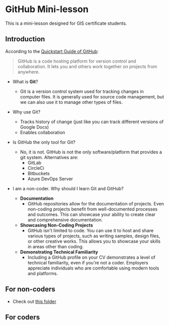 # GitHub Mini-lesson
 
This is a mini-lesson designed for GIS certificate students.

## Introduction
According to the [Quickstart Guide of GitHub](https://docs.github.com/en/get-started/quickstart/hello-world):
>GitHub is a code hosting platform for version control and collaboration. It lets you and others work together on projects from anywhere.

- What is **Git**?
  - Git is a version control system used for tracking changes in computer files. It is generally used for source code management, but we can also use it to manage other types of files.
 
- Why use Git?
  - Tracks history of change (just like you can track different versions of Google Docs)
  - Enables collaboration 
- Is GitHub the only tool for Git?
  - No, it is not. GitHub is not the only software/platform that provides a git system. Alternatives are:
    - GitLab
    - CircleCi
    - Bitbuckets
    - Azure DevOps Server
- I am a non-coder. Why should I learn Git and GitHub?
  - **Documentation**
    - GitHub repositories allow for the documentation of projects. Even non-coding projects benefit from well-documented processes and outcomes. This can showcase your ability to create clear and comprehensive documentation.
  - **Showcasing Non-Coding Projects**
    - GitHub isn't limited to code. You can use it to host and share various types of projects, such as writing samples, design files, or other creative works. This allows you to showcase your skills in areas other than coding.
  - **Demonstrating Technical Familiarity**
    - Including a GitHub profile on your CV demonstrates a level of technical familiarity, even if you're not a coder. Employers appreciate individuals who are comfortable using modern tools and platforms.


## For non-coders
- Check out [this folder](https://github.com/jiashenyue/github-mini-lesson/tree/main/non-coder)

## For coders
